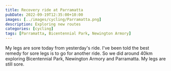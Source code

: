```yaml
---
title: Recovery ride at Parramatta
pubDate: 2022-09-19T12:35:00+10:00
images: [../images/cycling/Parramatta.png]
description: Exploring new routes
categories: [cycling]
tags: [Parramatta, Bicentennial Park, Newington Armory]
---
```


My legs are sore today from yesterday's ride. I've been told the best remedy for sore legs is to go for another ride. So we did around 40km exploring Bicentennial Park, Newington Armory and Parramatta. My legs are still sore.
